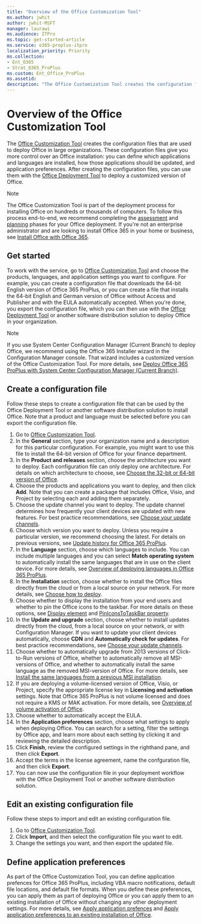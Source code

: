 ```yaml
---
title: "Overview of the Office Customization Tool"
ms.author: jwhit
author: jwhit-MSFT
manager: laurawi
ms.audience: ITPro
ms.topic: get-started-article
ms.service: o365-proplus-itpro
localization_priority: Priority
ms.collection:
- Ent_O365
- Strat_O365_ProPlus
ms.custom: Ent_Office_ProPlus
ms.assetid: 
description: "The Office Customization Tool creates the configuration files that are used to deploy Office in large organizations."
---
```


# Overview of the Office Customization Tool

The [Office Customization Tool](https://config.office.com/) creates the configuration files that are used to deploy Office in large organizations. These configuration files give you more control over an Office installation: you can define which applications and languages are installed, how those applications should be updated, and application preferences. After creating the configuration files, you can use them with the [Office Deployment Tool](https://putlinkhere/) to deploy a customized version of Office.

> [!NOTE] 
> The Office Customization Tool is part of the deployment process for installing Office on hundreds or thousands of computers. To follow this process end-to-end, we recommend completing the [assessment](assess-office-365-proplus.md) and [planning](plan-office-365-proplus.md) phases for your Office deployment. If you're not an enterprise administrator and are looking to install Office 365 in your home or business, see [Install Office with Office 365](https://go.microsoft.com/fwlink/?LinkId=273820).
 
## Get started

To work with the service, go to [Office Customization Tool](https://config.office.com/) and choose the products, languages, and application settings you want to configure. For example, you can create a configuration file that downloads the 64-bit English version of Office 365 ProPlus, or you can create a file that installs the 64-bit English and German version of Office without Access and Publisher and with the EULA automatically accepted. When you're done, you export the configuration file, which you can then use with the [Office Deployment Tool](https://putlinkhere/) or another software distribution solution to deploy Office in your organization. 
  
> [!NOTE] 
> If you use System Center Configuration Manager (Current Branch) to deploy Office, we recommend using the Office 365 Installer wizard in the Configuration Manager console. That wizard includes a customized version of the Office Customization Tool. For more details, see [Deploy Office 365 ProPlus with System Center Configuration Manager (Current Branch)](deploy-office-365-proplus-with-system-center-configuration-manager.md).

## Create a configuration file

Follow these steps to create a configuration file that can be used by the Office Deployment Tool or another software distribution solution to install Office. Note that a product and language must be selected before you can export the configuration file.

1. Go to [Office Customization Tool](https://config.office.com/).
2. In the **General** section, type your organization name and a description for this particular configuration. For example, you might want to use this file to install the 64-bit version of Office for your finance department.
3. In the **Product and releases** section, choose the architecture you want to deploy. Each configuration file can only deploy one architecture. For details on which architecture to choose, see [Choose the 32-bit or 64-bit version of Office](https://support.office.com/article/Choose-between-the-64-bit-or-32-bit-version-of-Office-2dee7807-8f95-4d0c-b5fe-6c6f49b8d261).
4. Choose the products and applications you want to deploy, and then click **Add**. Note that you can create a package that includes Office, Visio, and Project by selecting each and adding them separately.
5. Choose the update channel you want to deploy. The update channel determines how frequently your client devices are updated with new features. For best practice recommendations, see [Choose your update channels](plan-office-365-proplus#step-3---choose-your-update-channels.md).
6. Choose which version you want to deploy. Unless you require a particular version, we recommend choosing the latest. For details on previous versions, see [Update history for Office 365 ProPlus](https://docs.microsoft.com/officeupdates/update-history-office365-proplus-by-date).
7. In the **Language** section, choose which languages to include. You can include multiple languages and you can select **Match operating system** to automatically install the same languages that are in use on the client device. For more details, see [Overview of deploying languages in Office 365 ProPlus](overview-of-deploying-languages-in-office-365-proplus.md).
8. In the **Installation** section, choose whether to install the Office files directly from the cloud or from a local source on your network. For more details, see [Choose how to deploy](https://docs.microsoft.com/en-us/deployoffice/plan-office-365-proplus#step-1---choose-how-to-deploy.md).
9. Choose whether to display the installation from your end users and whether to pin the Office icons to the taskbar. For more details on these options, see [Display element](configuration-options-for-the-office-2016-deployment-tool#display-element.md) and [PinIconsToTaskBar property](configuration-options-for-the-office-2016-deployment-tool#piniconstotaskbar-property-part-of-property-element.md).
10. In the **Update and upgrade** section,  choose whether to install updates directly from the cloud, from a local source on your network, or with Configuration Manager. If you want to update your client devices automatically, choose **CDN** and **Automatically check for updates**. For best practice recommendations, see [Choose your update channels](plan-office-365-proplus#step-3---choose-your-update-channels.md).
11. Choose whether to automatically upgrade from 2013 versions of Click-to-Run versions of Office, whether to automatically remove all MSI-versions of Office, and whether to automatically install the same language as the removed MSI-version of Office. For more details, see [Install the same languages from a previous MSI installation](overview-of-deploying-languages-in-office-365-proplus#install-the-same-languages-from-a-previous-msi-installation.md).
12. If you are deploying a volume-licensed version of Office, Visio, or Project, specify the appropriate license key in **Licensing and activation** settings. Note that Office 365 ProPlus is not volume licensed and does not require a KMS or MAK activation. For more details, see [Overview of volume activation of Office](https://docs.microsoft.com/en-us/deployoffice/vlactivation/plan-volume-activation-of-office).
11. Choose whether to automatically accept the EULA. 
12. In the **Application preferences** section, choose what settings to apply when deploying Office. You can search for a setting, filter the settings by Office app, and learn more about each setting by clicking it and reviewing the detailed description.
13. Click **Finish**, review the configured settings in the righthand pane, and then click **Export**.
14. Accept the terms in the license agreement, name the confguration file, and then click **Export**. 
15. You can now use the configuration file in your deployment workflow with the Office Deployment Tool or another software distribution solution.

## Edit an existing configuration file

Follow these steps to import and edit an existing configuration file.

1. Go to [Office Customization Tool](https://config.office.com/).
2. Click **Import**, and then select the configuration file you want to edit.
3. Change the settings you want, and then export the updated file.

## Define application preferences

As part of the Office Customization Tool, you can define application prefences for Office 365 ProPlus, including VBA macro notifications, default file locations, and default file formats. When you define these preferences, you can apply them as part of deploying Office or you can apply them to an existing installation of Office without changing any other deployment settings. For more details, see [Apply application prefences](overview-of-the-office-2016-deployment-tool.md#apply-application-settings-to-office-365-proplus) and [Apply application preferences to an existing installation of Office](overview-of-the-office-2016-deployment-tool.md#apply-application-settings-to-an-existing-installation-of-office-365-proplus).










